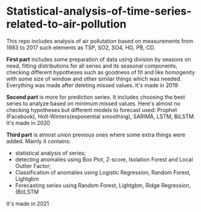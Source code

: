 # Statistical-analysis-of-time-series-related-to-air-pollution

This repo includes analysis of air pollutation based on measurements from 1983 to 2017 such elements as TSP, SO2, SO4, HG, PB, CD. 

**First part** includes some preparation of data using division by seasons on need, fitting distributions for all series and its seasonal components, checking different hypotheses such as goodness of fit and like homogenity with some size of window and other similar things which was needed. Everything was made after deleting missed values. It's made in 2019

**Second part** is more for prediction series. It includes choosing the best series to analyze based on minimum missed values. Here's almost no checking hypotheses but different models to forecast used: Prophet (Facebook), Holt-Winters(exponential smoothing), SARIMA, LSTM, BiLSTM. It's made in 2020

**Third part** is almost union previous ones where some extra things were added. Mainly it contains:

  - statistical analysis of series;
  - detecting anomalies using Box Plot, Z-score, Isolation Forest and Local Outlier Factor;
  - Classification of anomalies using Logistic Regression, Random Forest, Lightgbm
  - Forecasting series using Random Forest, Lightgbm, Ridge Regression, (Bi)LSTM

It's made in 2021
